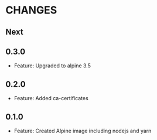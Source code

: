 # CHANGES

## Next

## 0.3.0

- Feature: Upgraded to alpine 3.5

## 0.2.0

- Feature: Added ca-certificates

## 0.1.0

- Feature: Created Alpine image including nodejs and yarn
